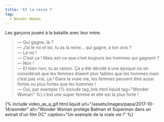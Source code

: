 ```yaml
---
title: 'Et la reine ?'
tag:
  - Wonder Woman
---
```


Les garçons jouent à la bataille avec leur mère.

<!-- more -->

> — Qui gagne, là ?  
> — J’ai le roi et toi, tu as la reine… qui gagne, à ton avis ?  
> — Le roi !  
> — C’est ça ! Mais est-ce que c’est toujours les hommes qui gagnent ?  
> — Non !  
> — Et bien non, tu as raison. Ça a été décidé à une époque où on considérait que les femmes étaient plus faibles que les hommes mais c’est pas vrai, ça ! Dans la vraie vie, les femmes peuvent être aussi fortes ou plus fortes que les hommes !  
> — Oui, par exemple {% include tag_link.html.liquid tag="Wonder Woman" %} c’est une super femme et elle est la plus forte !

{% include video_as_a_gif.html.liquid
url="/assets/images/papa/2017-10-14/wonder"
alt="Wonder Woman protège Batman et Superman dans un extrait d'un film DC"
caption="Un exemple de la vraie vie !"
%}
